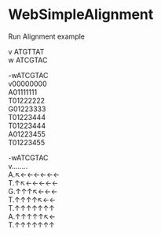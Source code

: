 # WebSimpleAlignment
Run Alignment example  

v ATGTTAT  
w ATCGTAC  

-wATCGTAC  
v00000000  
A01111111  
T01222222  
G01223333  
T01223444  
T01223444  
A01223455  
T01223455  
  
-wATCGTAC  
v........  
A.↖←←←←←←  
T.↑↖←←←←←  
G.↑↑↑↖←←←  
T.↑↑↑↑↖←←  
T.↑↑↑↑↑↑↑  
A.↑↑↑↑↑↖←  
T.↑↑↑↑↑↑↑  

